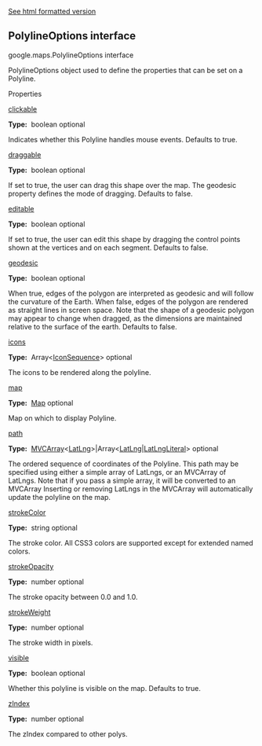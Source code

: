 [See html formatted version](https://huasofoundries.github.io/google-maps-documentation/PolylineOptions.html)


PolylineOptions interface
-------------------------

google.maps.PolylineOptions interface

PolylineOptions object used to define the properties that can be set on a Polyline.

Properties

[clickable](#PolylineOptions.clickable)

**Type:**  boolean optional

Indicates whether this Polyline handles mouse events. Defaults to true.

[draggable](#PolylineOptions.draggable)

**Type:**  boolean optional

If set to true, the user can drag this shape over the map. The geodesic property defines the mode of dragging. Defaults to false.

[editable](#PolylineOptions.editable)

**Type:**  boolean optional

If set to true, the user can edit this shape by dragging the control points shown at the vertices and on each segment. Defaults to false.

[geodesic](#PolylineOptions.geodesic)

**Type:**  boolean optional

When true, edges of the polygon are interpreted as geodesic and will follow the curvature of the Earth. When false, edges of the polygon are rendered as straight lines in screen space. Note that the shape of a geodesic polygon may appear to change when dragged, as the dimensions are maintained relative to the surface of the earth. Defaults to false.

[icons](#PolylineOptions.icons)

**Type:**  Array<[IconSequence](IconSequence.md)\> optional

The icons to be rendered along the polyline.

[map](#PolylineOptions.map)

**Type:**  [Map](Map.md) optional

Map on which to display Polyline.

[path](#PolylineOptions.path)

**Type:**  [MVCArray](MVCArray.md)<[LatLng](LatLng.md)\>|Array<[LatLng](LatLng.md)|[LatLngLiteral](LatLngLiteral.md)\> optional

The ordered sequence of coordinates of the Polyline. This path may be specified using either a simple array of LatLngs, or an MVCArray of LatLngs. Note that if you pass a simple array, it will be converted to an MVCArray Inserting or removing LatLngs in the MVCArray will automatically update the polyline on the map.

[strokeColor](#PolylineOptions.strokeColor)

**Type:**  string optional

The stroke color. All CSS3 colors are supported except for extended named colors.

[strokeOpacity](#PolylineOptions.strokeOpacity)

**Type:**  number optional

The stroke opacity between 0.0 and 1.0.

[strokeWeight](#PolylineOptions.strokeWeight)

**Type:**  number optional

The stroke width in pixels.

[visible](#PolylineOptions.visible)

**Type:**  boolean optional

Whether this polyline is visible on the map. Defaults to true.

[zIndex](#PolylineOptions.zIndex)

**Type:**  number optional

The zIndex compared to other polys.